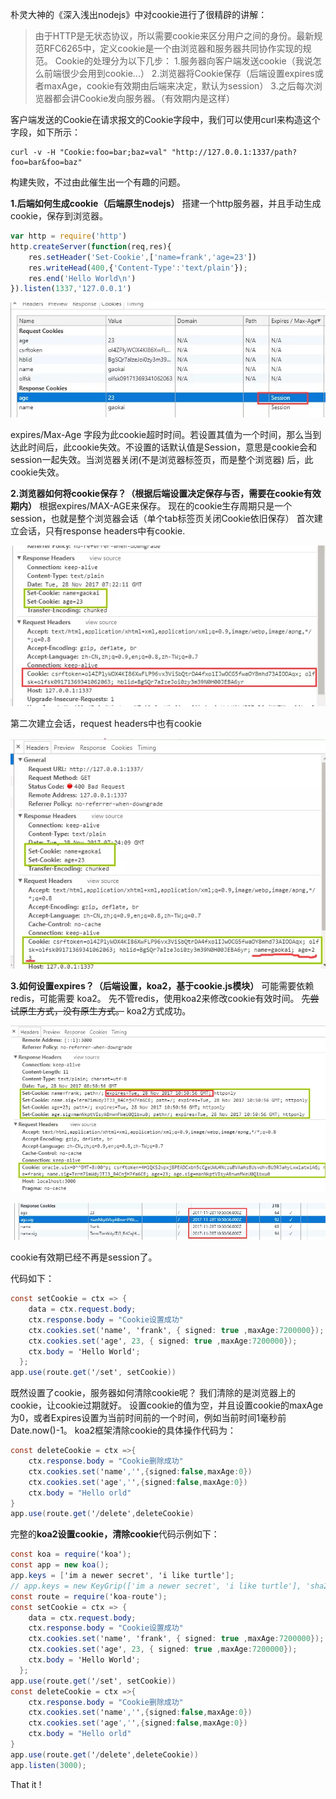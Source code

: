 朴灵大神的《深入浅出nodejs》中对cookie进行了很精辟的讲解：

> 由于HTTP是无状态协议，所以需要cookie来区分用户之间的身份。最新规范RFC6265中，定义cookie是一个由浏览器和服务器共同协作实现的规范。
> Cookie的处理分为以下几步：
> 1.服务器向客户端发送cookie（我说怎么前端很少会用到cookie...）
> 2.浏览器将Cookie保存（后端设置expires或者maxAge，cookie有效期由后端来决定，默认为session）
> 3.之后每次浏览器都会讲Cookie发向服务器。（有效期内是这样）

客户端发送的Cookie在请求报文的Cookie字段中，我们可以使用curl来构造这个字段，如下所示：

```
curl -v -H "Cookie:foo=bar;baz=val" "http://127.0.0.1:1337/path?foo=bar&foo=baz"
```

构建失败，不过由此催生出一个有趣的问题。

**1.后端如何生成cookie（后端原生nodejs）**
搭建一个http服务器，并且手动生成cookie，保存到浏览器。

```jsx
var http = require('http')
http.createServer(function(req,res){
    res.setHeader('Set-Cookie',['name=frank','age=23'])
    res.writeHead(400,{'Content-Type':'text/plain'});
    res.end('Hello World\n')
}).listen(1337,'127.0.0.1')
```



![img](img/2976869-bf5fb27cd4d58ee0.webp)

expires/Max-Age 字段为此cookie超时时间。若设置其值为一个时间，那么当到达此时间后，此cookie失效。不设置的话默认值是Session，意思是cookie会和session一起失效。当浏览器关闭(不是浏览器标签页，而是整个浏览器) 后，此cookie失效。

**2.浏览器如何将cookie保存？（根据后端设置决定保存与否，需要在cookie有效期内）**
根据expires/MAX-AGE来保存。
现在的cookie生存周期只是一个session，也就是整个浏览器会话（单个tab标签页关闭Cookie依旧保存）
首次建立会话，只有response headers中有cookie.



![img](img/2976869-c0ff495ca4167bfb.webp)


第二次建立会话，request headers中也有cookie



![img](img/2976869-2fb75a9bfcd07ad3.webp)

**3.如何设置expires？（后端设置，koa2，基于cookie.js模块）**
可能需要依赖redis，可能需要 koa2。
先不管redis，使用koa2来修改cookie有效时间。
~~先尝试原生方式，没有原生方式。~~
koa2方式成功。



![img](img/2976869-b318668514424bb9.webp)





![img](img/2976869-f0b3314ac0576f01.webp)


cookie有效期已经不再是session了。

代码如下：

```csharp
const setCookie = ctx => {
    data = ctx.request.body;
    ctx.response.body = "Cookie设置成功"
    ctx.cookies.set('name', 'frank', { signed: true ,maxAge:7200000});
    ctx.cookies.set('age', 23, { signed: true ,maxAge:7200000});
    ctx.body = 'Hello World';
  };
app.use(route.get('/set', setCookie))
```

既然设置了cookie，服务器如何清除cookie呢？
我们清除的是浏览器上的cookie，让cookie过期就好。
设置cookie的值为空，并且设置cookie的maxAge为0，或者Expires设置为当前时间前的一个时间，例如当前时间1毫秒前Date.now()-1。
koa2框架清除cookie的具体操作代码为：

```csharp
const deleteCookie = ctx =>{
    ctx.response.body = "Cookie删除成功"
    ctx.cookies.set('name','',{signed:false,maxAge:0})
    ctx.cookies.set('age','',{signed:false,maxAge:0})
    ctx.body = "Hello orld"
}
app.use(route.get('/delete',deleteCookie)
```

完整的**koa2设置cookie，清除cookie**代码示例如下：

```csharp
const koa = require('koa');
const app = new koa();
app.keys = ['im a newer secret', 'i like turtle'];
// app.keys = new KeyGrip(['im a newer secret', 'i like turtle'], 'sha256');
const route = require('koa-route');
const setCookie = ctx => {
    data = ctx.request.body;
    ctx.response.body = "Cookie设置成功"
    ctx.cookies.set('name', 'frank', { signed: true ,maxAge:7200000});
    ctx.cookies.set('age', 23, { signed: true ,maxAge:7200000});
    ctx.body = 'Hello World';
  };
app.use(route.get('/set', setCookie))
const deleteCookie = ctx =>{
    ctx.response.body = "Cookie删除成功"
    ctx.cookies.set('name','',{signed:false,maxAge:0})
    ctx.cookies.set('age','',{signed:false,maxAge:0})
    ctx.body = "Hello orld"
}
app.use(route.get('/delete',deleteCookie))
app.listen(3000);
```

That it !